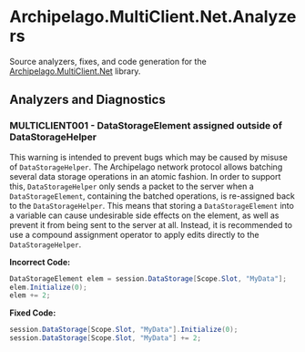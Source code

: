 # Archipelago.MultiClient.Net.Analyzers

Source analyzers, fixes, and code generation for the [Archipelago.MultiClient.Net](https://github.com/ArchipelagoMW/Archipelago.MultiClient.Net)
library.

## Analyzers and Diagnostics

### MULTICLIENT001 - DataStorageElement assigned outside of DataStorageHelper

This warning is intended to prevent bugs which may be caused by misuse of `DataStorageHelper`. The Archipelago
network protocol allows batching several data storage operations in an atomic fashion. In order to support this,
`DataStorageHelper` only sends a packet to the server when a `DataStorageElement`, containing the batched operations,
is re-assigned back to the `DataStorageHelper`. This means that storing a `DataStorageElement` into a variable can
cause undesirable side effects on the element, as well as prevent it from being sent to the server at all. Instead,
it is recommended to use a compound assignment operator to apply edits directly to the `DataStorageHelper`.

**Incorrect Code:**

```cs
DataStorageElement elem = session.DataStorage[Scope.Slot, "MyData"];
elem.Initialize(0);
elem += 2;
```

**Fixed Code:**

```cs
session.DataStorage[Scope.Slot, "MyData"].Initialize(0);
session.DataStorage[Scope.Slot, "MyData"] += 2;
```